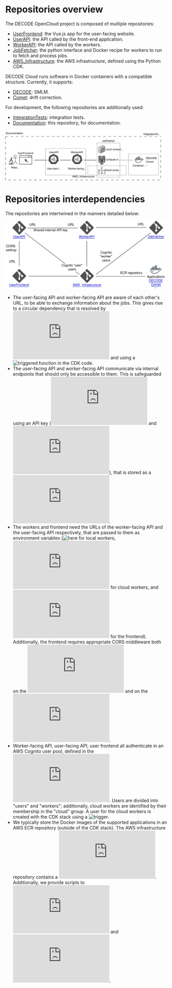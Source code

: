 # Repositories overview
The DECODE OpenCloud project is composed of multiple repositories:
 - [UserFrontend](https://github.com/ries-lab/DECODE_Cloud_UserFrontend): the Vue.js app for the user-facing website.
 - [UserAPI](https://github.com/ries-lab/DECODE_Cloud_UserAPI): the API called by the front-end application.
 - [WorkerAPI](https://github.com/ries-lab/DECODE_Cloud_WorkerAPI): the API called by the workers.
 - [JobFetcher](https://github.com/ries-lab/DECODE_Cloud_JobFetcher): the python interface and Docker recipe for workers to run to fetch and process jobs.
 - [AWS_Infrastructure](https://github.com/ries-lab/DECODE_AWS_Infrastructure): the AWS infrastructure, defined using the Python CDK.

DECODE Cloud runs software in Docker containers with a compatible structure. Currently, it supports:
 - [DECODE](https://github.com/ries-lab/DECODE_Internal/tree/dockerfile_stable): SMLM.
 - [Comet](https://github.com/nolan1999/Comet/tree/docker): drift correction.

For development, the following repositories are additionally used:
 - [IntegrationTests](https://github.com/ries-lab/DECODE_Cloud_IntegrationTests): integration tests.
 - [Documentation](https://github.com/ries-lab/DECODE_Cloud_Documentation): this repository, for documentation.

![](./graphics/repos_overview.drawio.svg)


# Repositories interdependencies
The repositories are intertwined in the manners detailed below:

![](./graphics/repos_dependencies.drawio.svg)

 - The user-facing API and worker-facing API are aware of each other's URL, to be able to exchange information about the jobs. This gives rise to a circular dependency that is resolved by ![setting one environment variable in the CDK code directly](https://github.com/ries-lab/DECODE_AWS_Infrastructure/blob/main/stack/apis/infrastructure.py) and using a ![triggered function in the CDK code](https://github.com/ries-lab/DECODE_AWS_Infrastructure/tree/main/stack/apis/runtime/api_trigger).
 - The user-facing API and worker-facing API communicate via internal endpoints that should only be accessible to them. This is safeguarded using an API key (![here](https://github.com/ries-lab/DECODE_Cloud_UserAPI/blob/main/api/dependencies.py) and ![here](https://github.com/ries-lab/DECODE_Cloud_WorkerAPI/blob/main/workerfacing_api/dependencies.py)), that is stored as a ![secret in AWS SecretsManager](https://github.com/ries-lab/DECODE_AWS_Infrastructure/blob/main/stack/apis/infrastructure.py).
 - The workers and frontend need the URLs of the worker-facing API and the user-facing API respectively, that are passed to them as environment variables (![here](https://github.com/ries-lab/DECODE_Cloud_JobFetcher/blob/main/.env.example) for local workers, ![here](https://github.com/ries-lab/DECODE_AWS_Infrastructure/blob/main/stack/worker/infrastructure.py) for cloud workers, and ![here](https://github.com/ries-lab/DECODE_Cloud_UserFrontend/blob/main/src/main.js) for the frontend). Additionally, the frontend requires appropriate CORS middleware both on the ![user-facing API side](https://github.com/ries-lab/DECODE_Cloud_UserAPI/blob/main/api/main.py) and on the ![AWS S3 bucket side](https://github.com/ries-lab/DECODE_AWS_Infrastructure/blob/main/stack/data/infrastructure.py).
 - Worker-facing API, user-facing API, user frontend all authenticate in an AWS Cognito user pool, defined in the ![AWS infrastructure repository](https://github.com/ries-lab/DECODE_AWS_Infrastructure/blob/main/stack/apis/infrastructure.py). Users are divided into "users" and "workers"; additionally, cloud workers are identified by their membership in the "cloud" group. A user for the cloud workers is created with the CDK stack using a ![trigger](https://github.com/ries-lab/DECODE_AWS_Infrastructure/tree/main/stack/apis/runtime/cognito_worker_user_trigger).
 - We typically store the Docker images of the supported applications in an AWS ECR repository (outside of the CDK stack). The AWS infrastructure repository contains a ![script to push local Docker images to a public ECR repository](https://github.com/ries-lab/DECODE_AWS_Infrastructure/blob/main/scripts/push_local_dockerimage.py). Additionally, we provide scripts to ![link the APIs deployed on AWS to custom domains](https://github.com/ries-lab/DECODE_AWS_Infrastructure/blob/main/scripts/link_custom_domain.py) and ![setup the email sender for the user-facing API to send notifications to users](https://github.com/ries-lab/DECODE_AWS_Infrastructure/blob/main/scripts/link_email_sender.py).
